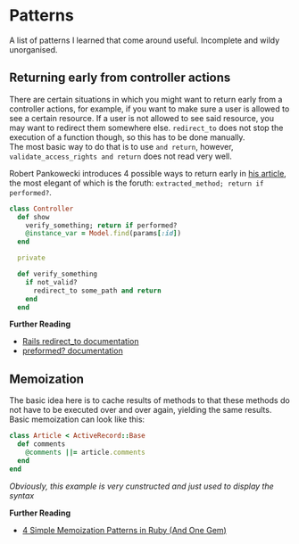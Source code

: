 # Patterns

A list of patterns I learned that come around useful. Incomplete and wildy
unorganised.

## Returning early from controller actions
There are certain situations in which you might want to return early from a
controller actions, for example, if you want to make sure a user is allowed to
see a certain resource. If a user is not allowed to see said resource, you may
want to redirect them somewhere else. `redirect_to` does not stop the execution
of a function though, so this has to be done manually.  
The most basic way to do that is to use `and return`, however,
`validate_access_rights and return` does not read very well.

Robert Pankowecki introduces 4 possible ways to return early in [his
article](https://blog.arkency.com/2014/07/4-ways-to-early-return-from-a-rails-controller/),
the most elegant of which is the foruth: `extracted_method; return if
performed?`.

```ruby
class Controller
  def show
    verify_something; return if performed?
    @instance_var = Model.find(params[:id])
  end

  private

  def verify_something
    if not_valid?
      redirect_to some_path and return
    end
  end
```

__Further Reading__  
* [Rails redirect_to
  documentation](https://api.rubyonrails.org/classes/ActionController/Redirecting.html#method-i-redirect_to)
* [preformed?
  documentation](https://apidock.com/rails/ActionController/Metal/performed%3F)

## Memoization
The basic idea here is to cache results of methods to that these methods do not
have to be executed over and over again, yielding the same results.  
Basic memoization can look like this:

```ruby
class Article < ActiveRecord::Base
  def comments
    @comments ||= article.comments
  end
end
```
*Obviously, this example is very cunstructed and just used to display the
syntax*

__Further Reading__  
* [4 Simple Memoization Patterns in Ruby (And One Gem)](https://www.justinweiss.com/articles/4-simple-memoization-patterns-in-ruby-and-one-gem/)
